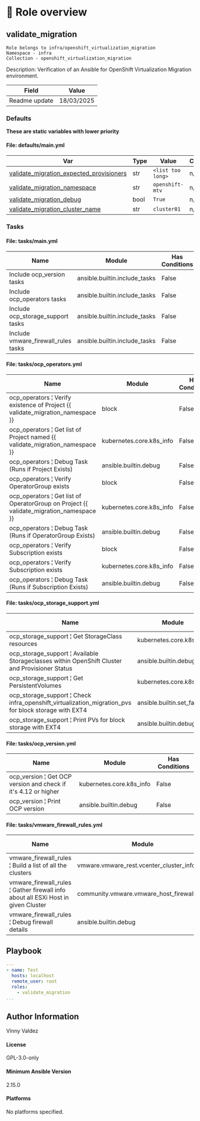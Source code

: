 <!-- STATIC CONTENT START
Use this section for adding additional content to the README
This will not be overwritten by Docsible -->
# 📃 Role overview


<!-- STATIC CONTENT END -->
<!-- Everything below will be overwritten by Docsible -->
<!-- DOCSIBLE START -->
## validate_migration

```
Role belongs to infra/openshift_virtualization_migration
Namespace - infra
Collection - openshift_virtualization_migration
```

Description: Verification of an Ansible for OpenShift Virtualization Migration environment.

| Field                | Value           |
|--------------------- |-----------------|
| Readme update        | 18/03/2025 |






### Defaults

**These are static variables with lower priority**

#### File: defaults/main.yml

| Var          | Type         | Value       |Choices    |Required    | Title       |
|--------------|--------------|-------------|-------------|-------------|-------------|
| [validate_migration_expected_provisioners](defaults/main.yml#L3)   | str   | `<list too long>` |  n/a  |   n/a  |  n/a |
| [validate_migration_namespace](defaults/main.yml#L16)   | str   | `openshift-mtv` |  n/a  |   n/a  |  n/a |
| [validate_migration_debug](defaults/main.yml#L18)   | bool   | `True` |  n/a  |   n/a  |  n/a |
| [validate_migration_cluster_name](defaults/main.yml#L20)   | str   | `cluster01` |  n/a  |   n/a  |  n/a |





### Tasks


#### File: tasks/main.yml

| Name | Module | Has Conditions |
| ---- | ------ | --------- |
| Include ocp_version tasks | ansible.builtin.include_tasks | False |
| Include ocp_operators tasks | ansible.builtin.include_tasks | False |
| Include ocp_storage_support tasks | ansible.builtin.include_tasks | False |
| Include vmware_firewall_rules tasks | ansible.builtin.include_tasks | False |

#### File: tasks/ocp_operators.yml

| Name | Module | Has Conditions |
| ---- | ------ | --------- |
| ocp_operators ¦ Verify existence of Project {{ validate_migration_namespace }} | block | False |
| ocp_operators ¦ Get list of Project named {{ validate_migration_namespace }} | kubernetes.core.k8s_info | False |
| ocp_operators ¦ Debug Task (Runs if Project Exists) | ansible.builtin.debug | False |
| ocp_operators ¦ Verify OperatorGroup exists | block | False |
| ocp_operators ¦ Get list of OperatorGroup on Project {{ validate_migration_namespace }} | kubernetes.core.k8s_info | False |
| ocp_operators ¦ Debug Task (Runs if OperatorGroup Exists) | ansible.builtin.debug | False |
| ocp_operators ¦ Verify Subscription exists | block | False |
| ocp_operators ¦ Verify Subscription exists | kubernetes.core.k8s_info | False |
| ocp_operators ¦ Debug Task (Runs if Subscription Exists) | ansible.builtin.debug | False |

#### File: tasks/ocp_storage_support.yml

| Name | Module | Has Conditions |
| ---- | ------ | --------- |
| ocp_storage_support ¦ Get StorageClass resources | kubernetes.core.k8s_info | False |
| ocp_storage_support ¦ Available Storageclasses within OpenShift Cluster and Provisioner Status | ansible.builtin.debug | False |
| ocp_storage_support ¦ Get PersistentVolumes | kubernetes.core.k8s_info | False |
| ocp_storage_support ¦ Check infra_openshift_virtualization_migration_pvs for block storage with EXT4 | ansible.builtin.set_fact | True |
| ocp_storage_support ¦ Print PVs for block storage with EXT4 | ansible.builtin.debug | True |

#### File: tasks/ocp_version.yml

| Name | Module | Has Conditions |
| ---- | ------ | --------- |
| ocp_version ¦ Get OCP version and check if it's 4.12 or higher | kubernetes.core.k8s_info | False |
| ocp_version ¦ Print OCP version | ansible.builtin.debug | False |

#### File: tasks/vmware_firewall_rules.yml

| Name | Module | Has Conditions |
| ---- | ------ | --------- |
| vmware_firewall_rules ¦ Build a list of all the clusters | vmware.vmware_rest.vcenter_cluster_info | False |
| vmware_firewall_rules ¦ Gather firewall info about all ESXi Host in given Cluster | community.vmware.vmware_host_firewall_info | False |
| vmware_firewall_rules ¦ Debug firewall details | ansible.builtin.debug | True |




## Playbook

```yml
---
- name: Test
  hosts: localhost
  remote_user: root
  roles:
    - validate_migration
...

```


## Author Information
Vinny Valdez

#### License

GPL-3.0-only

#### Minimum Ansible Version

2.15.0

#### Platforms

No platforms specified.
<!-- DOCSIBLE END -->